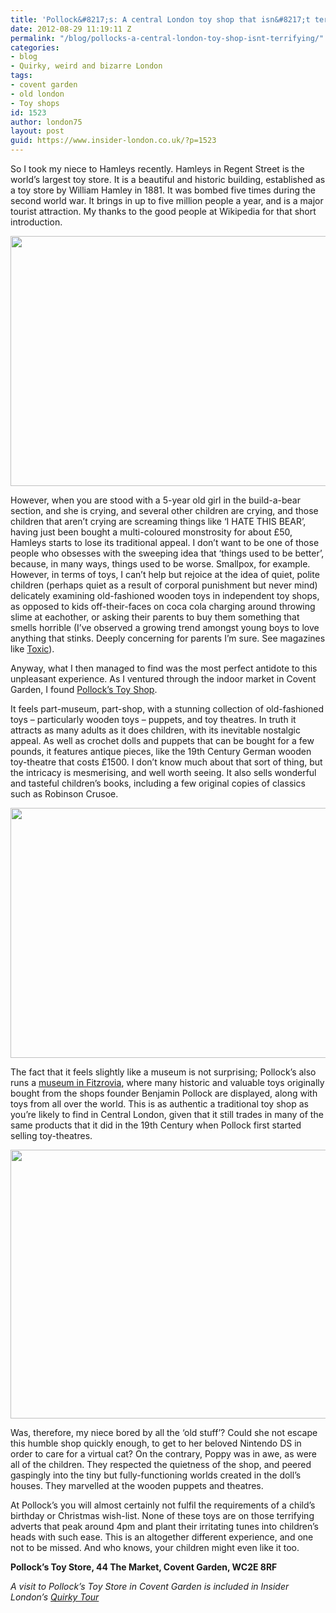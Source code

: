 ```yaml
---
title: 'Pollock&#8217;s: A central London toy shop that isn&#8217;t terrifying'
date: 2012-08-29 11:19:11 Z
permalink: "/blog/pollocks-a-central-london-toy-shop-isnt-terrifying/"
categories:
- blog
- Quirky, weird and bizarre London
tags:
- covent garden
- old london
- Toy shops
id: 1523
author: london75
layout: post
guid: https://www.insider-london.co.uk/?p=1523
---
```


So I took my niece to Hamleys recently. Hamleys in Regent Street is the world&#8217;s largest toy store. It is a beautiful and historic building, established as a toy store by William Hamley in 1881. It was bombed five times during the second world war. It brings in up to five million people a year, and is a major tourist attraction. My thanks to the good people at Wikipedia for that short introduction.

<p style="text-align: center">
  <a href="/wp-content/uploads/2012/08/Hamleys.jpg"><img class="aligncenter  wp-image-1525" src="/wp-content/uploads/2012/08/Hamleys.jpg" alt="" width="569" height="400" /></a>
</p>

<div>
  <p>
    However, when you are stood with a 5-year old girl in the build-a-bear section, and she is crying, and several other children are crying, and those children that aren&#8217;t crying are screaming things like &#8216;I HATE THIS BEAR&#8217;, having just been bought a multi-coloured monstrosity for about £50, Hamleys starts to lose its traditional appeal. I don&#8217;t want to be one of those people who obsesses with the sweeping idea that &#8216;things used to be better&#8217;, because, in many ways, things used to be worse. Smallpox, for example. However, in terms of toys, I can&#8217;t help but rejoice at the idea of quiet, polite children (perhaps quiet as a result of corporal punishment but never mind) delicately examining old-fashioned wooden toys in independent toy shops, as opposed to kids off-their-faces on coca cola charging around throwing slime at eachother, or asking their parents to buy them something that smells horrible (I&#8217;ve observed a growing trend amongst young boys to love anything that stinks. Deeply concerning for parents I&#8217;m sure. See magazines like <a href="http://www.toxicmag.co.uk/">Toxic</a>).
  </p>
  
  <p>
    Anyway, what I then managed to find was the most perfect antidote to this unpleasant experience. As I ventured through the indoor market in Covent Garden, I found <a href="http://www.pollocks-coventgarden.co.uk/">Pollock&#8217;s Toy Shop</a>.
  </p>
  
  <p>
    It feels part-museum, part-shop, with a stunning collection of old-fashioned toys &#8211; particularly wooden toys &#8211; puppets, and toy theatres. In truth it attracts as many adults as it does children, with its inevitable nostalgic appeal. As well as crochet dolls and puppets that can be bought for a few pounds, it features antique pieces, like the 19th Century German wooden toy-theatre that costs £1500. I don&#8217;t know much about that sort of thing, but the intricacy is mesmerising, and well worth seeing. It also sells wonderful and tasteful children&#8217;s books, including a few original copies of classics such as Robinson Crusoe.
  </p>
  
  <p style="text-align: center">
    <a href="/wp-content/uploads/2012/08/toy-theatre.jpg"><img class="aligncenter  wp-image-1526" src="/wp-content/uploads/2012/08/toy-theatre.jpg" alt="" width="569" height="400" /></a>
  </p>
  
  <p>
    The fact that it feels slightly like a museum is not surprising; Pollock&#8217;s also runs a <a href="http://www.pollockstoymuseum.com/history.html">museum in Fitzrovia</a>, where many historic and valuable toys originally bought from the shops founder Benjamin Pollock are displayed, along with toys from all over the world. This is as authentic a traditional toy shop as you&#8217;re likely to find in Central London, given that it still trades in many of the same products that it did in the 19th Century when Pollock first started selling toy-theatres.
  </p>
  
  <p style="text-align: center">
    <a href="/wp-content/uploads/2012/08/Pollocks-Toy-Museum3.png"><img class="aligncenter  wp-image-1527" src="/wp-content/uploads/2012/08/Pollocks-Toy-Museum3.png" alt="" width="569" height="430" /></a>
  </p>
  
  <p>
    Was, therefore, my niece bored by all the &#8216;old stuff&#8217;? Could she not escape this humble shop quickly enough, to get to her beloved Nintendo DS in order to care for a virtual cat? On the contrary, Poppy was in awe, as were all of the children. They respected the quietness of the shop, and peered gaspingly into the tiny but fully-functioning worlds created in the doll&#8217;s houses. They marvelled at the wooden puppets and theatres.
  </p>
  
  <p>
    At Pollock&#8217;s you will almost certainly not fulfil the requirements of a child&#8217;s birthday or Christmas wish-list. None of these toys are on those terrifying adverts that peak around 4pm and plant their irritating tunes into children&#8217;s heads with such ease. This is an altogether different experience, and one not to be missed. And who knows, your children might even like it too.
  </p>
  
  <p>
    <strong>Pollock&#8217;s Toy Store, 44 The Market, Covent Garden, WC2E 8RF</strong>
  </p>
  
  <p>
    <em>A visit to Pollock&#8217;s Toy Store in Covent Garden is included in Insider London&#8217;s <a href="https://www.insider-london.co.uk/tours/quirky-tour/">Quirky Tour</a></em>
  </p>
</div>